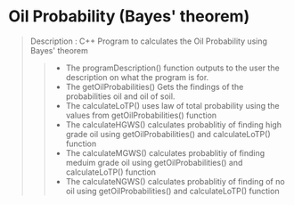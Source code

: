 # Oil Probability (Bayes' theorem)
> Description : C++ Program to calculates the Oil Probability using Bayes' theorem
>>-  The programDescription() function outputs to the user the description on what the program is for.
>>-  The getOilProbabilities() Gets the findings of the probabilities oil and oil of soil.
>>-  The calculateLoTP() uses law of total probability using the values from getOilProbabilities() function
>>-	 The calculateHGWS() calculates probablitiy of finding high grade oil using getOilProbabilities() and calculateLoTP() function
>>-	 The calculateMGWS() calculates probablitiy of finding meduim grade oil using getOilProbabilities() and calculateLoTP() function
>>-	 The calculateNGWS() calculates probablitiy of finding of no oil using getOilProbabilities() and calculateLoTP() function

